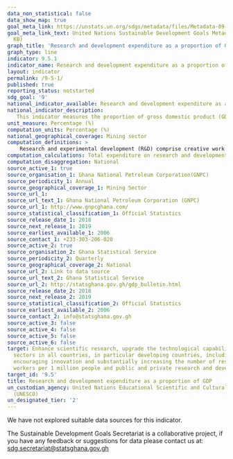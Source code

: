 ```yaml
---
data_non_statistical: false
data_show_map: true
goal_meta_link: https://unstats.un.org/sdgs/metadata/files/Metadata-09-05-01.pdf
goal_meta_link_text: United Nations Sustainable Development Goals Metadata (PDF 382
  KB)
graph_title: 'Research and development expenditure as a proportion of GDP (%)'
graph_type: line
indicator: 9.5.1
indicator_name: Research and development expenditure as a proportion of gross domestic product (GDP)
layout: indicator
permalink: /9-5-1/
published: true
reporting_status: notstarted
sdg_goal: '9'
national_indicator_available: Research and development expenditure as a proportion of GDP
national_indicator_description: 
   This indicator measures the proportion of gross domestic product (GDP) committed to exploring innovative ways of increasing productivity. 
unit_measure: Percentage (%)
computation_units: Percentage (%)
national_geographical_coverage: Mining sector
computation_definitions: >
    Research and experimental development (R&D) comprise creative work undertaken on a systematic basis in order to increase the stock of knowledge, including knowledge of man, culture and society, and the use of this stock of knowledge to devise new applications.  Research and development (R&D) expenditure as a proportion of Gross Domestic Product (GDP) is the proportion of gross domestic product (GDP) spent in exploring innovative ways of improving productivity.
computation_calculations: Total expenditure on research and development divided by nominal GDP and multiplied by 100
computation_disaggregation: National
source_active_1: true
source_organisation_1: Ghana National Petroleum Corporation(GNPC)
source_periodicity_1: Annual 
source_geographical_coverage_1: Mining Sector
source_url_1: 
source_url_text_1: Ghana National Petroleum Corporation (GNPC)
source_url_1: http://www.gnpcghana.com/
source_statistical_classification_1: Official Statistics
source_release_date_1: 2018
source_next_release_1: 2019
source_earliest_available_1: 2006
source_contact_1: +233-303-206-020
source_active_2: true
source_organisation_2: Ghana Statistical Service 
source_periodicity_2: Quarterly 
source_geographical_coverage_2: National
source_url_2: Link to data source
source_url_text_2: Ghana Statistical Service
source_url_2: http://statsghana.gov.gh/gdp_bulletin.html
source_release_date_2: 2018
source_next_release_2: 2019
source_statistical_classification_2: Official Statistics
source_earliest_available_2: 2006
source_contact_2: info@statsghana.gov.gh
source_active_3: false
source_active_4: false
source_active_5: false
source_active_6: false
target: Enhance scientific research, upgrade the technological capabilities of industrial
  sectors in all countries, in particular developing countries, including, by 2030,
  encouraging innovation and substantially increasing the number of research and development
  workers per 1 million people and public and private research and development spending
target_id: '9.5'
title: Research and development expenditure as a proportion of GDP
un_custodian_agency: United Nations Educational Scientific and Cultural Organization
  (UNESCO)
un_designated_tier: '2'
---
```

We have not explored suitable data sources for this indicator.

The Sustainable Development Goals Secretariat is a collaborative project, if you have any feedback or suggestions for data please contact us at: sdg.secretariat@statsghana.gov.gh
